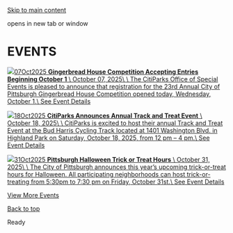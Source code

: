 [Skip to main content](https://www.pittsburghpa.gov/Home/Tabs/Events#main-content)

opens in new tab or window

# EVENTS

[![](https://www.pittsburghpa.gov/files/sharedassets/city/v/2/thumbs/gingerbread-comp.jpg?dimension=homepagelisting&w=480&h=316)07Oct2025 **Gingerbread House Competition Accepting Entries Beginning October 1** \\
October 07, 2025\\
\\
The CitiParks Office of Special Events is pleased to announce that registration for the 23rd Annual City of Pittsburgh Gingerbread House Competition opened today, Wednesday, October 1.\\
See Event Details](https://www.pittsburghpa.gov/Events-directory/Gingerbread-House-Competition-Accepting-Entries-Beginning-October-1 "Gingerbread House Competition Accepting Entries Beginning October 1")

[![](https://www.pittsburghpa.gov/files/sharedassets/city/v/1/thumbs/track-and-treat.jpg?dimension=homepagelisting&w=480&h=316)18Oct2025 **CitiParks Announces Annual Track and Treat Event** \\
October 18, 2025\\
\\
CitiParks is excited to host their annual Track and Treat Event at the Bud Harris Cycling Track located at 1401 Washington Blvd. in Highland Park on Saturday, October 18, 2025, from 12 pm – 4 pm.\\
See Event Details](https://www.pittsburghpa.gov/Events-directory/CitiParks-Announces-Annual-Track-and-Treat-Event "CitiParks Announces Annual Track and Treat Event")

[![](https://www.pittsburghpa.gov/files/sharedassets/city/v/1/thumbs/trick-or-treat.png?dimension=homepagelisting&w=480&h=316)31Oct2025 **Pittsburgh Halloween Trick or Treat Hours** \\
October 31, 2025\\
\\
The City of Pittsburgh announces this year’s upcoming trick-or-treat hours for Halloween. All participating neighborhoods can host trick-or-treating from 5:30pm to 7:30 pm on Friday, October 31st.\\
See Event Details](https://www.pittsburghpa.gov/Events-directory/Pittsburgh-Halloween-Trick-or-Treat-Hours "Pittsburgh Halloween Trick or Treat Hours")

[View More Events](https://www.pittsburghpa.gov/Events-directory)

[Back to top](https://www.pittsburghpa.gov/Home/Tabs/Events#body-top)

Ready

